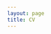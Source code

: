 ```yaml
---
layout: page
title: CV
---
```


<object data="Leone_CV.pdf" width="1000" height="1000" type='application/pdf'/>
